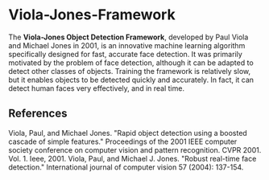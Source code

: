 # Viola-Jones-Framework
The <b>Viola-Jones Object Detection Framework</b>, developed by Paul Viola and Michael Jones in 2001, is an innovative machine learning algorithm specifically designed for fast, accurate face detection. It was primarily motivated by the problem of face detection, although it can be adapted to detect other classes of objects. Training the framework is relatively slow, but it enables objects to be detected quickly and accurately. In fact, it can detect human faces very effectively, and in real time.

<h2>References</h2>
<enumerate>
  <item>Viola, Paul, and Michael Jones. "Rapid object detection using a boosted cascade of simple features." Proceedings of the 2001 IEEE computer society conference on computer vision and pattern recognition. CVPR 2001. Vol. 1. Ieee, 2001.</item>
  <item>Viola, Paul, and Michael J. Jones. "Robust real-time face detection." International journal of computer vision 57 (2004): 137-154.</item>
</enumerate>
